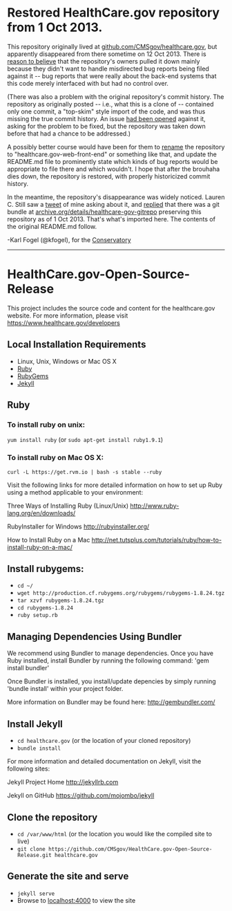# Restored HealthCare.gov repository from 1 Oct 2013.

This repository originally lived at [github.com/CMSgov/healthcare.gov](https://github.com/CMSgov/healthcare.gov), but apparently disappeared from there sometime on 12 Oct 2013.  There is [reason to believe](http://www.wired.com/wiredenterprise/2013/10/obamacare-github/) that the repository's owners pulled it down mainly because they didn't want to handle misdirected bug reports being filed against it -- bug reports that were really about the back-end systems that this code merely interfaced with but had no control over.

(There was also a problem with the original repository's commit history.  The repository as originally posted -- i.e., what this is a clone of -- contained only one commit, a "top-skim" style import of the code, and was thus missing the true commit history.  An issue [had been opened](https://www.google.com/search?q=%22benbalter%22+healthcare.gov+%22contributor+information%22+%22commit+history%22) against it, asking for the problem to be fixed, but the repository was taken down before that had a chance to be addressed.)

A possibly better course would have been for them to [rename](https://help.github.com/articles/renaming-a-repository) the repository to "healthcare.gov-web-front-end" or something like that, and update the README.md file to prominently state which kinds of bug reports would be appropriate to file there and which wouldn't.  I hope that after the brouhaha dies down, the repository is restored, with properly historicized commit history.

In the meantime, the repository's disappearance was widely noticed.  Lauren C. Still saw a [tweet](https://twitter.com/kfogel/status/389134395694526464) of mine asking about it, and [replied](https://twitter.com/laurencstill/status/389181641689534464) that there was a git bundle at [archive.org/details/healthcare-gov-gitrepo](https://archive.org/details/healthcare-gov-gitrepo) preserving this repository as of 1 Oct 2013.  That's what's imported here.  The contents of the original README.md follow.

-Karl Fogel (@kfogel), for the [Conservatory](http://conservatory.github.io/)

--------------------------------------------------------------------------
# HealthCare.gov-Open-Source-Release

This project includes the source code and content for the healthcare.gov website. For more information, please visit https://www.healthcare.gov/developers

## Local Installation Requirements

- Linux, Unix, Windows or Mac OS X
- [Ruby](http://www.ruby-lang.org/en/downloads/)
- [RubyGems](http://rubygems.org/pages/download)
- [Jekyll](http://jekyllrb.com)


## Ruby

### To install ruby on unix:

`yum install ruby` (or `sudo apt-get install ruby1.9.1`)


### To install ruby on Mac OS X:

`curl -L https://get.rvm.io | bash -s stable --ruby`

Visit the following links for more detailed information on how to set up Ruby using a method applicable to your environment:

Three Ways of Installing Ruby (Linux/Unix)
http://www.ruby-lang.org/en/downloads/
 
RubyInstaller for Windows
http://rubyinstaller.org/

How to Install Ruby on a Mac
http://net.tutsplus.com/tutorials/ruby/how-to-install-ruby-on-a-mac/


## Install rubygems: 

- `cd ~/`
- `wget http://production.cf.rubygems.org/rubygems/rubygems-1.8.24.tgz`
- `tar xzvf rubygems-1.8.24.tgz`
- `cd rubygems-1.8.24`
- `ruby setup.rb`


## Managing Dependencies Using Bundler

We recommend using Bundler to manage dependencies. Once you have Ruby installed, install Bundler by running the following command: 'gem install bundler'

Once Bundler is installed, you install/update depencies by simply running 'bundle install' within your project folder.

More information on Bundler may be found here: http://gembundler.com/


## Install Jekyll

- `cd healthcare.gov` (or the location of your cloned repository)
- `bundle install`

For more information and detailed documentation on Jekyll, visit the following sites:

Jekyll Project Home
http://jekyllrb.com

Jekyll on GitHub
https://github.com/mojombo/jekyll


## Clone the repository

- `cd /var/www/html` (or the location you would like the compiled site to live)
- `git clone https://github.com/CMSgov/HealthCare.gov-Open-Source-Release.git healthcare.gov`


## Generate the site and serve

- `jekyll serve`
- Browse to [localhost:4000](http://localhost:4000) to view the site